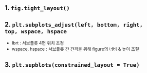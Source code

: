 ## 1. `fig.tight_layout()`

## 2. `plt.subplots_adjust(left, bottom, right, top, wspace, hspace`
- lbrt : 서브플롯 4면 위치 조정
- wspace, hspace : 서브플롯 간 간격을 위해 figure의 너비 & 높이 조절

## 3. `plt.supblots(constrained_layout = True)`
